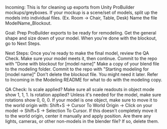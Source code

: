 Incoming:
This is for cleaning up exports from Unity ProBuilder mockups/greyboxes.
If your mockup is a scene/set of models, split up the models into individual files. 
(Ex. Room -> Chair, Table, Desk)
Name the file ModelName_Blockout.

Goal:
Prep ProBuilder exports to be ready for remodeling. Get the general shape and size down of your model. 
When you're done with the blockout, go to Next Steps.

Next Steps:
Once you're ready to make the final model, review the QA Check. 
Make sure your model meets it, then continue.
Commit to the repo with "Done with blockout for [model name]"
Make a copy of your blend file to the modeling folder.
Commit to the repo with "Starting modeling for [model name]"
Don't delete the blockout file. You might need it later. 
Refer to Incoming in the Modeling README for what to do with the modeling copy.

QA Check:
Is scale applied? Make sure all scale readouts in object mode show 1, 1, 1.
Is rotation applied? Unless it's needed for the model, make sure rotations show 0, 0, 0.
If your model is one object, make sure to move it to the world origin with:
Shift+S -> Cursor To World Origin -> Click on your model -> Shift+S -> Selection To Cursor.
If this doesn't completely move it to the world origin, center it manually and apply position.
Are there any lights, cameras, or other non-models in the blender file? If so, delete them.


